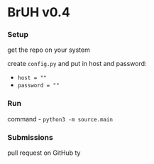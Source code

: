 # BrUH v0.4
### Setup
get the repo on your system

create `config.py` and put in host and password:

- `host = ""`
- `password = ""`
 
 
### Run
command - `python3 -m source.main`

### Submissions
pull request on GitHub ty